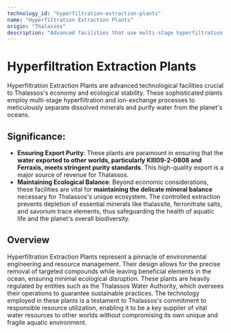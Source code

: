 ```yaml
---
technology_id: "hyperfiltration-extraction-plants"
name: "Hyperfiltration Extraction Plants"
origin: "Thalassos"
description: "Advanced facilities that use multi-stage hyperfiltration and ion-exchange to separate minerals and purify water."
---
```


# Hyperfiltration Extraction Plants

Hyperfiltration Extraction Plants are advanced technological facilities crucial to Thalassos's economy and ecological stability. These sophisticated plants employ multi-stage hyperfiltration and ion-exchange processes to meticulously separate dissolved minerals and purify water from the planet's oceans.

## Significance:

- **Ensuring Export Purity**: These plants are paramount in ensuring that the **water exported to other worlds, particularly KIII09-2-0808 and Ferraxis, meets stringent purity standards**. This high-quality export is a major source of revenue for Thalassos.
- **Maintaining Ecological Balance**: Beyond economic considerations, these facilities are vital for **maintaining the delicate mineral balance** necessary for Thalassos's unique ecosystem. The controlled extraction prevents depletion of essential minerals like thalassite, ferronitrate salts, and savorium trace elements, thus safeguarding the health of aquatic life and the planet's overall biodiversity.

## Overview

Hyperfiltration Extraction Plants represent a pinnacle of environmental engineering and resource management. Their design allows for the precise removal of targeted compounds while leaving beneficial elements in the ocean, ensuring minimal ecological disruption. These plants are heavily regulated by entities such as the Thalassos Water Authority, which oversees their operations to guarantee sustainable practices. The technology employed in these plants is a testament to Thalassos's commitment to responsible resource utilization, enabling it to be a key supplier of vital water resources to other worlds without compromising its own unique and fragile aquatic environment. 
